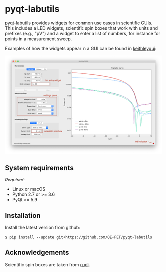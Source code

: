 
# pyqt-labutils

pyqt-labutils provides widgets for common use cases in scientific GUIs. This includes a
LED widgets, scientific spin boxes that work with units and prefixes (e.g., "µV") and
a widget to enter a list of numbers, for instance for points in a measurement sweep.

Examples of how the widgets appear in a GUI can be found in
[keithleygui](https://github.com/OE-FET/keithleygui):

![Screenshot](screenshots/example_ui.png)

## System requirements

*Required*:

- Linux or macOS
- Python 2.7 or >= 3.6
- PyQt >= 5.9

## Installation

Install the latest version from github:
```console
$ pip install --update git+https://github.com/OE-FET/pyqt-labutils
```

## Acknowledgements

Scientific spin boxes are taken from [qudi](https://github.com/Ulm-IQO/qudi).
